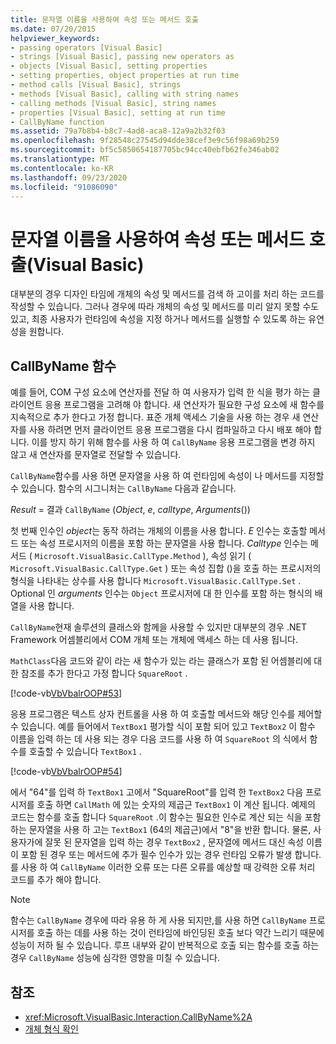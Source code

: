 ```yaml
---
title: 문자열 이름을 사용하여 속성 또는 메서드 호출
ms.date: 07/20/2015
helpviewer_keywords:
- passing operators [Visual Basic]
- strings [Visual Basic], passing new operators as
- objects [Visual Basic], setting properties
- setting properties, object properties at run time
- method calls [Visual Basic], strings
- methods [Visual Basic], calling with string names
- calling methods [Visual Basic], string names
- properties [Visual Basic], setting at run time
- CallByName function
ms.assetid: 79a7b8b4-b8c7-4ad8-aca8-12a9a2b32f03
ms.openlocfilehash: 9f28548c27545d94dde38cef3e9c56f98a69b259
ms.sourcegitcommit: bf5c5850654187705bc94cc40ebfb62fe346ab02
ms.translationtype: MT
ms.contentlocale: ko-KR
ms.lasthandoff: 09/23/2020
ms.locfileid: "91086090"
---
```

# <a name="calling-a-property-or-method-using-a-string-name-visual-basic"></a>문자열 이름을 사용하여 속성 또는 메서드 호출(Visual Basic)

대부분의 경우 디자인 타임에 개체의 속성 및 메서드를 검색 하 고이를 처리 하는 코드를 작성할 수 있습니다. 그러나 경우에 따라 개체의 속성 및 메서드를 미리 알지 못할 수도 있고, 최종 사용자가 런타임에 속성을 지정 하거나 메서드를 실행할 수 있도록 하는 유연성을 원합니다.  
  
## <a name="callbyname-function"></a>CallByName 함수  

 예를 들어, COM 구성 요소에 연산자를 전달 하 여 사용자가 입력 한 식을 평가 하는 클라이언트 응용 프로그램을 고려해 야 합니다. 새 연산자가 필요한 구성 요소에 새 함수를 지속적으로 추가 한다고 가정 합니다. 표준 개체 액세스 기술을 사용 하는 경우 새 연산자를 사용 하려면 먼저 클라이언트 응용 프로그램을 다시 컴파일하고 다시 배포 해야 합니다. 이를 방지 하기 위해 함수를 사용 하 여 `CallByName` 응용 프로그램을 변경 하지 않고 새 연산자를 문자열로 전달할 수 있습니다.  
  
 `CallByName`함수를 사용 하면 문자열을 사용 하 여 런타임에 속성이 나 메서드를 지정할 수 있습니다. 함수의 시그니처는 `CallByName` 다음과 같습니다.  
  
 *Result*  =  결과 `CallByName` (*Object*, *e*, *calltype*, *Arguments*())  
  
 첫 번째 인수인 *object*는 동작 하려는 개체의 이름을 사용 합니다. *E* 인수는 호출할 메서드 또는 속성 프로시저의 이름을 포함 하는 문자열을 사용 합니다. *Calltype* 인수는 메서드 ( `Microsoft.VisualBasic.CallType.Method` ), 속성 읽기 ( `Microsoft.VisualBasic.CallType.Get` ) 또는 속성 집합 ()을 호출 하는 프로시저의 형식을 나타내는 상수를 사용 합니다 `Microsoft.VisualBasic.CallType.Set` . Optional 인 *arguments* 인수는 `Object` 프로시저에 대 한 인수를 포함 하는 형식의 배열을 사용 합니다.  
  
 `CallByName`현재 솔루션의 클래스와 함께을 사용할 수 있지만 대부분의 경우 .NET Framework 어셈블리에서 COM 개체 또는 개체에 액세스 하는 데 사용 됩니다.  
  
 `MathClass`다음 코드와 같이 라는 새 함수가 있는 라는 클래스가 포함 된 어셈블리에 대 한 참조를 추가 한다고 가정 합니다 `SquareRoot` .  
  
 [!code-vb[VbVbalrOOP#53](~/samples/snippets/visualbasic/VS_Snippets_VBCSharp/VbVbalrOOP/VB/OOP.vb#53)]  
  
 응용 프로그램은 텍스트 상자 컨트롤을 사용 하 여 호출할 메서드와 해당 인수를 제어할 수 있습니다. 예를 들어에서 `TextBox1` 평가할 식이 포함 되어 있고 `TextBox2` 이 함수 이름을 입력 하는 데 사용 되는 경우 다음 코드를 사용 하 여 `SquareRoot` 의 식에서 함수를 호출할 수 있습니다 `TextBox1` .  
  
 [!code-vb[VbVbalrOOP#54](~/samples/snippets/visualbasic/VS_Snippets_VBCSharp/VbVbalrOOP/VB/OOP.vb#54)]  
  
 에서 "64"를 입력 하 `TextBox1` 고에서 "SquareRoot"를 입력 한 `TextBox2` 다음 프로시저를 호출 하면 `CallMath` 에 있는 숫자의 제곱근 `TextBox1` 이 계산 됩니다. 예제의 코드는 함수를 호출 합니다 `SquareRoot` .이 함수는 필요한 인수로 계산 되는 식을 포함 하는 문자열을 사용 하 고는 `TextBox1` (64의 제곱근)에서 "8"을 반환 합니다. 물론, 사용자가에 잘못 된 문자열을 입력 하는 경우 `TextBox2` , 문자열에 메서드 대신 속성 이름이 포함 된 경우 또는 메서드에 추가 필수 인수가 있는 경우 런타임 오류가 발생 합니다. 를 사용 하 여 `CallByName` 이러한 오류 또는 다른 오류를 예상할 때 강력한 오류 처리 코드를 추가 해야 합니다.  
  
> [!NOTE]
> 함수는 `CallByName` 경우에 따라 유용 하 게 사용 되지만,를 사용 하면 `CallByName` 프로시저를 호출 하는 데를 사용 하는 것이 런타임에 바인딩된 호출 보다 약간 느리기 때문에 성능이 저하 될 수 있습니다. 루프 내부와 같이 반복적으로 호출 되는 함수를 호출 하는 경우 `CallByName` 성능에 심각한 영향을 미칠 수 있습니다.  
  
## <a name="see-also"></a>참조

- <xref:Microsoft.VisualBasic.Interaction.CallByName%2A>
- [개체 형식 확인](determining-object-type.md)
